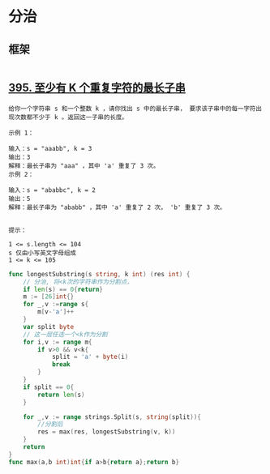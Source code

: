 # 分治

## 框架

```

```

## [395. 至少有 K 个重复字符的最长子串](https://leetcode-cn.com/problems/longest-substring-with-at-least-k-repeating-characters/)

```
给你一个字符串 s 和一个整数 k ，请你找出 s 中的最长子串， 要求该子串中的每一字符出现次数都不少于 k 。返回这一子串的长度。

示例 1：

输入：s = "aaabb", k = 3
输出：3
解释：最长子串为 "aaa" ，其中 'a' 重复了 3 次。
示例 2：

输入：s = "ababbc", k = 2
输出：5
解释：最长子串为 "ababb" ，其中 'a' 重复了 2 次， 'b' 重复了 3 次。
 

提示：

1 <= s.length <= 104
s 仅由小写英文字母组成
1 <= k <= 105

```

```go
func longestSubstring(s string, k int) (res int) {
    // 分治, 将<k次的字符串作为分割点，
    if len(s) == 0{return}
    m := [26]int{}
    for _,v :=range s{
        m[v-'a']++
    }
    var split byte
    // 这一层任选一个<k作为分割
    for i,v := range m{
        if v>0 && v<k{
            split = 'a' + byte(i)
            break 
        }
    }
    if split == 0{
        return len(s)
    }

    for _,v := range strings.Split(s, string(split)){
        //分割后
        res = max(res, longestSubstring(v, k))
    }
    return
}
func max(a,b int)int{if a>b{return a};return b}
```

